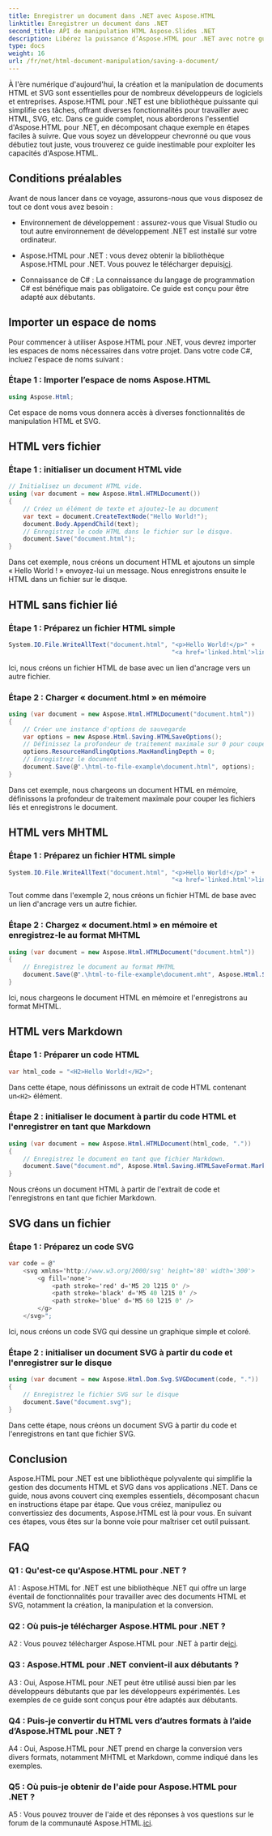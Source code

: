 ```yaml
---
title: Enregistrer un document dans .NET avec Aspose.HTML
linktitle: Enregistrer un document dans .NET
second_title: API de manipulation HTML Aspose.Slides .NET
description: Libérez la puissance d’Aspose.HTML pour .NET avec notre guide étape par étape. Apprenez à créer, manipuler et convertir des documents HTML et SVG
type: docs
weight: 16
url: /fr/net/html-document-manipulation/saving-a-document/
---
```


À l'ère numérique d'aujourd'hui, la création et la manipulation de documents HTML et SVG sont essentielles pour de nombreux développeurs de logiciels et entreprises. Aspose.HTML pour .NET est une bibliothèque puissante qui simplifie ces tâches, offrant diverses fonctionnalités pour travailler avec HTML, SVG, etc. Dans ce guide complet, nous aborderons l'essentiel d'Aspose.HTML pour .NET, en décomposant chaque exemple en étapes faciles à suivre. Que vous soyez un développeur chevronné ou que vous débutiez tout juste, vous trouverez ce guide inestimable pour exploiter les capacités d'Aspose.HTML.

## Conditions préalables

Avant de nous lancer dans ce voyage, assurons-nous que vous disposez de tout ce dont vous avez besoin :

- Environnement de développement : assurez-vous que Visual Studio ou tout autre environnement de développement .NET est installé sur votre ordinateur.

-  Aspose.HTML pour .NET : vous devez obtenir la bibliothèque Aspose.HTML pour .NET. Vous pouvez le télécharger depuis[ici](https://releases.aspose.com/html/net/).

- Connaissance de C# : La connaissance du langage de programmation C# est bénéfique mais pas obligatoire. Ce guide est conçu pour être adapté aux débutants.

## Importer un espace de noms

Pour commencer à utiliser Aspose.HTML pour .NET, vous devrez importer les espaces de noms nécessaires dans votre projet. Dans votre code C#, incluez l'espace de noms suivant :

### Étape 1 : Importer l’espace de noms Aspose.HTML
```csharp
using Aspose.Html;
```

Cet espace de noms vous donnera accès à diverses fonctionnalités de manipulation HTML et SVG.

## HTML vers fichier

### Étape 1 : initialiser un document HTML vide
```csharp
// Initialisez un document HTML vide.
using (var document = new Aspose.Html.HTMLDocument())
{
    // Créez un élément de texte et ajoutez-le au document
    var text = document.CreateTextNode("Hello World!");
    document.Body.AppendChild(text);
    // Enregistrez le code HTML dans le fichier sur le disque.
    document.Save("document.html");
}
```

Dans cet exemple, nous créons un document HTML et ajoutons un simple « Hello World ! » envoyez-lui un message. Nous enregistrons ensuite le HTML dans un fichier sur le disque.

## HTML sans fichier lié

### Étape 1 : Préparez un fichier HTML simple
```csharp
System.IO.File.WriteAllText("document.html", "<p>Hello World!</p>" +
                                             "<a href='linked.html'>linked file</a>");
```

Ici, nous créons un fichier HTML de base avec un lien d'ancrage vers un autre fichier.

### Étape 2 : Charger « document.html » en mémoire
```csharp
using (var document = new Aspose.Html.HTMLDocument("document.html"))
{
    // Créer une instance d'options de sauvegarde
    var options = new Aspose.Html.Saving.HTMLSaveOptions();
    // Définissez la profondeur de traitement maximale sur 0 pour couper les fichiers HTML liés.
    options.ResourceHandlingOptions.MaxHandlingDepth = 0;
    // Enregistrez le document
    document.Save(@".\html-to-file-example\document.html", options);
}
```

Dans cet exemple, nous chargeons un document HTML en mémoire, définissons la profondeur de traitement maximale pour couper les fichiers liés et enregistrons le document. 

## HTML vers MHTML

### Étape 1 : Préparez un fichier HTML simple
```csharp
System.IO.File.WriteAllText("document.html", "<p>Hello World!</p>" +
                                             "<a href='linked.html'>linked file</a>");
```

Tout comme dans l'exemple 2, nous créons un fichier HTML de base avec un lien d'ancrage vers un autre fichier.

### Étape 2 : Chargez « document.html » en mémoire et enregistrez-le au format MHTML
```csharp
using (var document = new Aspose.Html.HTMLDocument("document.html"))
{
    // Enregistrez le document au format MHTML
    document.Save(@".\html-to-file-example\document.mht", Aspose.Html.Saving.HTMLSaveFormat.MHTML);
}
```

Ici, nous chargeons le document HTML en mémoire et l'enregistrons au format MHTML.

## HTML vers Markdown

### Étape 1 : Préparer un code HTML
```csharp
var html_code = "<H2>Hello World!</H2>";
```

 Dans cette étape, nous définissons un extrait de code HTML contenant un`<H2>` élément.

### Étape 2 : initialiser le document à partir du code HTML et l'enregistrer en tant que Markdown
```csharp
using (var document = new Aspose.Html.HTMLDocument(html_code, "."))
{
    // Enregistrez le document en tant que fichier Markdown.
    document.Save("document.md", Aspose.Html.Saving.HTMLSaveFormat.Markdown);
}
```

Nous créons un document HTML à partir de l'extrait de code et l'enregistrons en tant que fichier Markdown.

## SVG dans un fichier

### Étape 1 : Préparez un code SVG
```csharp
var code = @"
    <svg xmlns='http://www.w3.org/2000/svg' height='80' width='300'>
        <g fill='none'>
            <path stroke='red' d='M5 20 l215 0' />
            <path stroke='black' d='M5 40 l215 0' />
            <path stroke='blue' d='M5 60 l215 0' />
        </g>
    </svg>";
```

Ici, nous créons un code SVG qui dessine un graphique simple et coloré.

### Étape 2 : initialiser un document SVG à partir du code et l'enregistrer sur le disque
```csharp
using (var document = new Aspose.Html.Dom.Svg.SVGDocument(code, "."))
{
    // Enregistrez le fichier SVG sur le disque
    document.Save("document.svg");
}
```

Dans cette étape, nous créons un document SVG à partir du code et l'enregistrons en tant que fichier SVG.

## Conclusion

Aspose.HTML pour .NET est une bibliothèque polyvalente qui simplifie la gestion des documents HTML et SVG dans vos applications .NET. Dans ce guide, nous avons couvert cinq exemples essentiels, décomposant chacun en instructions étape par étape. Que vous créiez, manipuliez ou convertissiez des documents, Aspose.HTML est là pour vous. En suivant ces étapes, vous êtes sur la bonne voie pour maîtriser cet outil puissant.

## FAQ

### Q1 : Qu'est-ce qu'Aspose.HTML pour .NET ?

A1 : Aspose.HTML for .NET est une bibliothèque .NET qui offre un large éventail de fonctionnalités pour travailler avec des documents HTML et SVG, notamment la création, la manipulation et la conversion.

### Q2 : Où puis-je télécharger Aspose.HTML pour .NET ?

 A2 : Vous pouvez télécharger Aspose.HTML pour .NET à partir de[ici](https://releases.aspose.com/html/net/).

### Q3 : Aspose.HTML pour .NET convient-il aux débutants ?

A3 : Oui, Aspose.HTML pour .NET peut être utilisé aussi bien par les développeurs débutants que par les développeurs expérimentés. Les exemples de ce guide sont conçus pour être adaptés aux débutants.

### Q4 : Puis-je convertir du HTML vers d’autres formats à l’aide d’Aspose.HTML pour .NET ?

A4 : Oui, Aspose.HTML pour .NET prend en charge la conversion vers divers formats, notamment MHTML et Markdown, comme indiqué dans les exemples.

### Q5 : Où puis-je obtenir de l'aide pour Aspose.HTML pour .NET ?

 A5 : Vous pouvez trouver de l'aide et des réponses à vos questions sur le forum de la communauté Aspose.HTML.[ici](https://forum.aspose.com/).